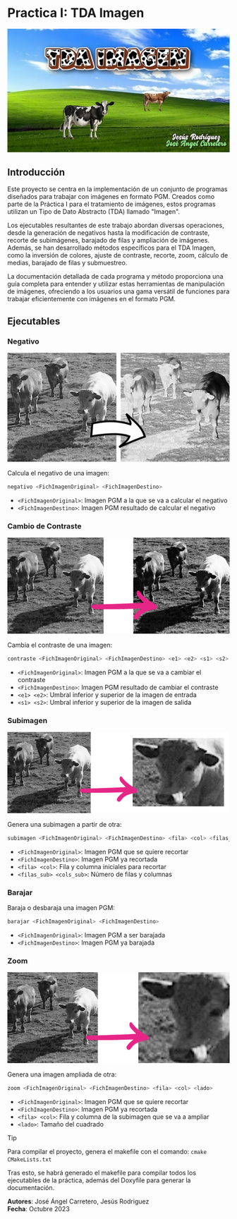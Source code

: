 
# Practica I: TDA Imagen

![Portada](estudiante/doc/portada.png)

## Introducción

Este proyecto se centra en la implementación de un conjunto de programas diseñados para trabajar con imágenes en formato PGM. Creados como parte de la Práctica I para el tratamiento de imágenes, estos programas utilizan un Tipo de Dato Abstracto (TDA) llamado "Imagen".

Los ejecutables resultantes de este trabajo abordan diversas operaciones, desde la generación de negativos hasta la modificación de contraste, recorte de subimágenes, barajado de filas y ampliación de imágenes. Además, se han desarrollado métodos específicos para el TDA Imagen, como la inversión de colores, ajuste de contraste, recorte, zoom, cálculo de medias, barajado de filas y submuestreo.

La documentación detallada de cada programa y método proporciona una guía completa para entender y utilizar estas herramientas de manipulación de imágenes, ofreciendo a los usuarios una gama versátil de funciones para trabajar eficientemente con imágenes en el formato PGM.

## Ejecutables

### Negativo

![Negativo](estudiante/doc/invert.png)

Calcula el negativo de una imagen:

```bash
negativo <FichImagenOriginal> <FichImagenDestino>
```

- `<FichImagenOriginal>`: Imagen PGM a la que se va a calcular el negativo
- `<FichImagenDestino>`: Imagen PGM resultado de calcular el negativo

### Cambio de Contraste

![Cambio de Contraste](estudiante/doc/cambio_contraste.png)

Cambia el contraste de una imagen:

```bash
contraste <FichImagenOriginal> <FichImagenDestino> <e1> <e2> <s1> <s2>
```

- `<FichImagenOriginal>`: Imagen PGM a la que se va a cambiar el contraste
- `<FichImagenDestino>`: Imagen PGM resultado de cambiar el contraste
- `<e1> <e2>`: Umbral inferior y superior de la imagen de entrada
- `<s1> <s2>`: Umbral inferior y superior de la imagen de salida

### Subimagen

![Subimagen](estudiante/doc/subimagen.png)

Genera una subimagen a partir de otra:

```bash
subimagen <FichImagenOriginal> <FichImagenDestino> <fila> <col> <filas_sub> <cols_sub>
```

- `<FichImagenOriginal>`: Imagen PGM que se quiere recortar
- `<FichImagenDestino>`: Imagen PGM ya recortada
- `<fila> <col>`: Fila y columna iniciales para recortar
- `<filas_sub> <cols_sub>`: Número de filas y columnas

### Barajar

Baraja o desbaraja una imagen PGM:

```bash
barajar <FichImagenOriginal> <FichImagenDestino>
```

- `<FichImagenOriginal>`: Imagen PGM a ser barajada
- `<FichImagenDestino>`: Imagen PGM ya barajada

### Zoom

![Zoom](estudiante/doc/zoom.png)

Genera una imagen ampliada de otra:

```bash
zoom <FichImagenOriginal> <FichImagenDestino> <fila> <col> <lado>
```

- `<FichImagenOriginal>`: Imagen PGM que se quiere recortar
- `<FichImagenDestino>`: Imagen PGM ya recortada
- `<fila> <col>`: Fila y columna de la subimagen que se va a ampliar
- `<lado>`: Tamaño del cuadrado
> [!TIP]
> Para compilar el proyecto, genera el makefile con el comando: `cmake CMakeLists.txt`


Tras esto, se habrá generado el makefile para compilar todos los ejecutables de la práctica, además del Doxyfile para generar la documentación.

**Autores**: José Ángel Carretero, Jesús Rodriguez  
**Fecha**: Octubre 2023
```
